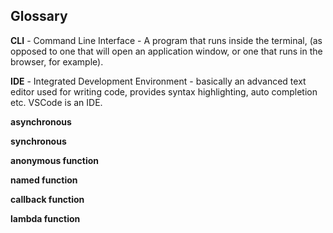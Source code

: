 ## Glossary 

**CLI** - Command Line Interface - A program that runs inside the terminal, (as opposed to one that will open an application window, or one that runs in the browser, for example). 

**IDE** - Integrated Development Environment - basically an advanced text editor used for writing code, provides syntax highlighting, auto completion etc. VSCode is an IDE.

**asynchronous**

**synchronous**

**anonymous function**

**named function**

**callback function**

**lambda function**